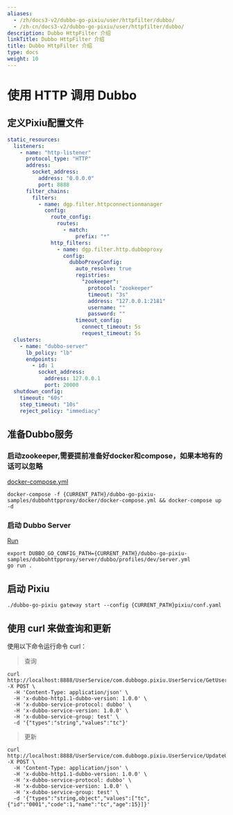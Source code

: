 ```yaml
---
aliases:
  - /zh/docs3-v2/dubbo-go-pixiu/user/httpfilter/dubbo/
  - /zh-cn/docs3-v2/dubbo-go-pixiu/user/httpfilter/dubbo/
description: Dubbo HttpFilter 介绍
linkTitle: Dubbo HttpFilter 介绍
title: Dubbo HttpFilter 介绍
type: docs
weight: 10
---
```


# 使用 HTTP 调用 Dubbo

## 定义Pixiu配置文件

```yaml
static_resources:
  listeners:
    - name: "http-listener"
      protocol_type: "HTTP"
      address:
        socket_address:
          address: "0.0.0.0"
          port: 8888
      filter_chains:
        filters:
          - name: dgp.filter.httpconnectionmanager
            config:
              route_config:
                routes:
                  - match:
                      prefix: "*"
              http_filters:
                - name: dgp.filter.http.dubboproxy
                  config:
                    dubboProxyConfig:
                      auto_resolve: true
                      registries:
                        "zookeeper":
                          protocol: "zookeeper"
                          timeout: "3s"
                          address: "127.0.0.1:2181"
                          username: ""
                          password: ""
                      timeout_config:
                        connect_timeout: 5s
                        request_timeout: 5s
  clusters:
    - name: "dubbo-server"
      lb_policy: "lb"
      endpoints:
        - id: 1
          socket_address:
            address: 127.0.0.1
            port: 20000
  shutdown_config:
    timeout: "60s"
    step_timeout: "10s"
    reject_policy: "immediacy"
```

## 准备Dubbo服务

### 启动zookeeper,需要提前准备好docker和compose，如果本地有的话可以忽略

[docker-compose.yml](https://github.com/apache/dubbo-go-pixiu-samples/blob/main/dubbohttpproxy/docker/docker-compose.yml)

```shell
docker-compose -f {CURRENT_PATH}/dubbo-go-pixiu-samples/dubbohttpproxy/docker/docker-compose.yml && docker-compose up -d
```

### 启动 Dubbo Server

[Run](https://github.com/apache/dubbo-go-pixiu-samples/tree/main/dubbohttpproxy/server/dubbo/app)

```shell
export DUBBO_GO_CONFIG_PATH={CURRENT_PATH}/dubbo-go-pixiu-samples/dubbohttpproxy/server/dubbo/profiles/dev/server.yml
go run .
```

## 启动 Pixiu

```shell
./dubbo-go-pixiu gateway start --config {CURRENT_PATH}pixiu/conf.yaml
```

## 使用 curl 来做查询和更新

使用以下命令运行命令 curl：

> 查询

```shell
curl http://localhost:8888/UserService/com.dubbogo.pixiu.UserService/GetUserByName -X POST \
  -H 'Content-Type: application/json' \
  -H 'x-dubbo-http1.1-dubbo-version: 1.0.0' \
  -H 'x-dubbo-service-protocol: dubbo' \
  -H 'x-dubbo-service-version: 1.0.0' \
  -H 'x-dubbo-service-group: test' \
  -d '{"types":"string","values":"tc"}'
```

> 更新

```shell
curl http://localhost:8888/UserService/com.dubbogo.pixiu.UserService/UpdateUserByName -X POST \
  -H 'Content-Type: application/json' \
  -H 'x-dubbo-http1.1-dubbo-version: 1.0.0' \
  -H 'x-dubbo-service-protocol: dubbo' \
  -H 'x-dubbo-service-version: 1.0.0' \
  -H 'x-dubbo-service-group: test' \
  -d '{"types":"string,object","values":["tc",{"id":"0001","code":1,"name":"tc","age":15}]}'
```
